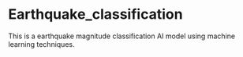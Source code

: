 # Earthquake_classification
This is a earthquake magnitude classification AI model using machine learning techniques. 

